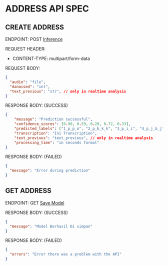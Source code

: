 # ADDRESS API SPEC

## CREATE ADDRESS

ENDPOINT: POST [Inference](http://127.0.0.1:5000/stream)

REQUEST HEADER:

- CONTENT-TYPE: multipart/form-data

REQUEST BODY:

```json
{
  "audio": "file",
  "danoised": "int",
  "text_previous": "str", // only in realtime analysis
}
```

RESPONSE BODY: (SUCCESS)

```json
{
    "message": "Prediction successful",
    "confidence_scores": [0.90, 0.59, 0.20, 0.72, 0.33],
    "predicted_labels": ["1_p_p_o", "2_p_b_k_k", "3_p_i_i", "4_p_j_b_j", "5_p_h", "6_n_p"],
    "transcription": "Ini Transcription",
    "text_previous": "text_previous", // only in realtime analysis
    "processing_time": "in seconds format"
}
```

RESPONSE BODY: (FAILED)

```json
{
  "message": "Error during prediction"
}
```

## GET ADDRESS

ENDPOINT: GET [Save Model](http://127.0.0.1:5000/save_model)

RESPONSE BODY: (SUCCESS)

```json
{
  "message": "Model Berhasil Di simpan"
}
```

RESPONSE BODY: (FAILED)

```json
{
  "errors": "Error there was a problem with the API"
}
```
